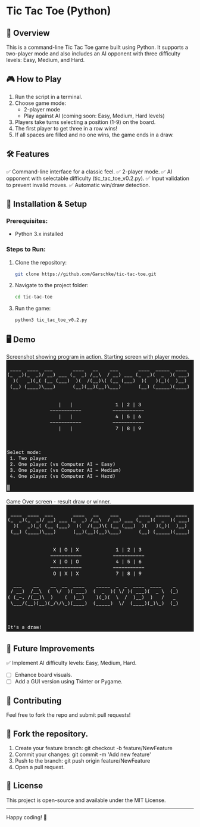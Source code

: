 # Tic Tac Toe (Python)

## 📌 Overview
This is a command-line Tic Tac Toe game built using Python. It supports a two-player mode and also includes an AI opponent with three difficulty levels: Easy, Medium, and Hard.

## 🎮 How to Play
1. Run the script in a terminal.
2. Choose game mode:
   - 2-player mode
   - Play against AI (coming soon: Easy, Medium, Hard levels)
3. Players take turns selecting a position (1-9) on the board.
4. The first player to get three in a row wins!
5. If all spaces are filled and no one wins, the game ends in a draw.

## 🛠 Features
✅ Command-line interface for a classic feel.
✅ 2-player mode.
✅ AI opponent with selectable difficulty (tic_tac_toe_v0.2.py).
✅ Input validation to prevent invalid moves.
✅ Automatic win/draw detection.

## 🚀 Installation & Setup
### **Prerequisites:**
- Python 3.x installed

### **Steps to Run:**
1. Clone the repository:
   ```sh
   git clone https://github.com/Garschke/tic-tac-toe.git
   ```
2. Navigate to the project folder:
   ```sh
   cd tic-tac-toe
   ```
3. Run the game:
   ```sh
   python3 tic_tac_toe_v0.2.py
   ```

## 🖥️ Demo
Screenshot showing program in action.
Starting screen with player modes.
![Screenshot of Starting screen](src/tic-tac-toe.png)

Game Over screen - result draw or winner.
![Screenshot of Starting screen](src/tic-tac-toe_game_over.png)

## 🔮 Future Improvements
 ✅ Implement AI difficulty levels: Easy, Medium, Hard.
- [ ] Enhance board visuals.
- [ ] Add a GUI version using Tkinter or Pygame.

## 🤝 Contributing
Feel free to fork the repo and submit pull requests!

## 🐍 Fork the repository.
1. Create your feature branch: git checkout -b feature/NewFeature
2. Commit your changes: git commit -m 'Add new feature'
3. Push to the branch: git push origin feature/NewFeature
4. Open a pull request.

## 📜 License
This project is open-source and available under the MIT License.

---
Happy coding! 🎉

